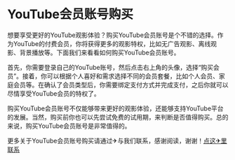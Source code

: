 # YouTube会员账号购买

想要享受更好的YouTube观影体验？购买YouTube会员账号是个不错的选择。作为YouTube的付费会员，你将获得更多的观影特权，比如无广告观影、离线观影、背景播放等。下面我们来看看如何购买YouTube会员账号。

首先，你需要登录自己的YouTube账号，然后点击右上角的头像，选择“购买会员”。接着，你可以根据个人喜好和需求选择不同的会员套餐，比如个人会员、家庭会员等。在确认了会员类型后，你需要绑定支付方式并完成支付，之后你就可以尽情享受YouTube会员的特权了。

购买YouTube会员账号不仅能够带来更好的观影体验，还能够支持YouTube平台的发展。当然，购买前你也可以先尝试免费的试用期，来判断是否值得购买。总的来说，购买YouTube会员账号是非常值得的。

更多关于YouTube会员账号购买请通过✈与我们联系，感谢阅读，谢谢！[点这✈里联系](https://abc.k02.cc)